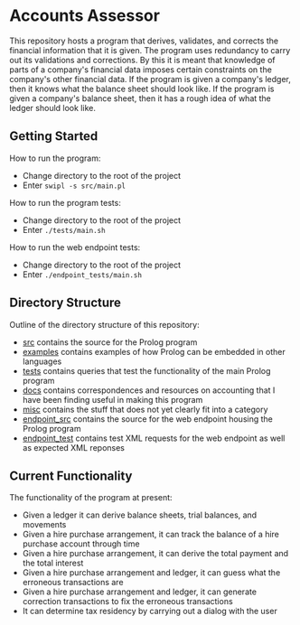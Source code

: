 # Accounts Assessor

This repository hosts a program that derives, validates, and corrects the financial information that it is given. The program uses redundancy to carry out its validations and corrections. By this it is meant that knowledge of parts of a company's financial data imposes certain constraints on the company's other financial data. If the program is given a company's ledger, then it knows what the balance sheet should look like. If the program is given a company's balance sheet, then it has a rough idea of what the ledger should look like.

## Getting Started

How to run the program:
* Change directory to the root of the project
* Enter `swipl -s src/main.pl`

How to run the program tests:
* Change directory to the root of the project
* Enter `./tests/main.sh`

How to run the web endpoint tests:
* Change directory to the root of the project
* Enter `./endpoint_tests/main.sh`

## Directory Structure

Outline of the directory structure of this repository:
* [src](src) contains the source for the Prolog program
* [examples](examples) contains examples of how Prolog can be embedded in other languages
* [tests](tests) contains queries that test the functionality of the main Prolog program
* [docs](docs) contains correspondences and resources on accounting that I have been finding useful in making this program
* [misc](misc) contains the stuff that does not yet clearly fit into a category
* [endpoint_src](endpoint_src) contains the source for the web endpoint housing the Prolog program
* [endpoint_test](endpoint_tests) contains test XML requests for the web endpoint as well as expected XML reponses

## Current Functionality

The functionality of the program at present:
* Given a ledger it can derive balance sheets, trial balances, and movements
* Given a hire purchase arrangement, it can track the balance of a hire purchase account through time
* Given a hire purchase arrangement, it can derive the total payment and the total interest
* Given a hire purchase arrangement and ledger, it can guess what the erroneous transactions are
* Given a hire purchase arrangement and ledger, it can generate correction transactions to fix the erroneous transactions
* It can determine tax residency by carrying out a dialog with the user
